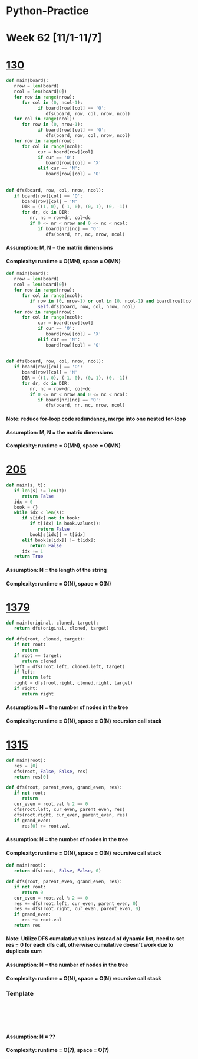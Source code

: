 # Python-Practice

# Week 62 [11/1-11/7]

# [130](https://leetcode.com/problems/surrounded-regions/)
```python
def main(board):
   nrow = len(board)
   ncol = len(board[0])
   for row in range(nrow):
      for col in (0, ncol-1):
            if board[row][col] == 'O':
               dfs(board, row, col, nrow, ncol)
   for col in range(ncol):
      for row in (0, nrow-1):
            if board[row][col] == 'O':
               dfs(board, row, col, nrow, ncol)
   for row in range(nrow):
      for col in range(ncol):
            cur = board[row][col]
            if cur == 'O':
               board[row][col] = 'X'
            elif cur == 'N':
               board[row][col] = 'O'
   
   
def dfs(board, row, col, nrow, ncol):
   if board[row][col] == 'O':
      board[row][col] = 'N'
      DIR = ((1, 0), (-1, 0), (0, 1), (0, -1))
      for dr, dc in DIR:
         nr, nc = row+dr, col+dc
         if 0 <= nr < nrow and 0 <= nc < ncol:
            if board[nr][nc] == 'O':
               dfs(board, nr, nc, nrow, ncol)
```
#### Assumption: M, N = the matrix dimensions
#### Complexity: runtime = O(MN), space = O(MN)
```python
def main(board):
   nrow = len(board)
   ncol = len(board[0])
   for row in range(nrow):
      for col in range(ncol):
         if row in (0, nrow-1) or col in (0, ncol-1) and board[row][col] == 'O':
            self.dfs(board, row, col, nrow, ncol)
   for row in range(nrow):
      for col in range(ncol):
            cur = board[row][col]
            if cur == 'O':
               board[row][col] = 'X'
            elif cur == 'N':
               board[row][col] = 'O'
   
   
def dfs(board, row, col, nrow, ncol):
   if board[row][col] == 'O':
      board[row][col] = 'N'
      DIR = ((1, 0), (-1, 0), (0, 1), (0, -1))
      for dr, dc in DIR:
         nr, nc = row+dr, col+dc
         if 0 <= nr < nrow and 0 <= nc < ncol:
            if board[nr][nc] == 'O':
               dfs(board, nr, nc, nrow, ncol)
```
#### Note: reduce for-loop code redundancy, merge into one nested for-loop
#### Assumption: M, N = the matrix dimensions
#### Complexity: runtime = O(MN), space = O(MN)

# [205](https://leetcode.com/problems/isomorphic-strings/)
```python
def main(s, t):
   if len(s) != len(t):
      return False
   idx = 0
   book = {}
   while idx < len(s):
      if s[idx] not in book:
         if t[idx] in book.values():
            return False
         book[s[idx]] = t[idx]
      elif book[s[idx]] != t[idx]:
         return False
      idx += 1
   return True
```
#### Assumption: N = the length of the string
#### Complexity: runtime = O(N), space = O(N)

# [1379](https://leetcode.com/problems/find-a-corresponding-node-of-a-binary-tree-in-a-clone-of-that-tree/)
```python
def main(original, cloned, target):
   return dfs(original, cloned, target)

def dfs(root, cloned, target):
   if not root:
      return
   if root == target:
      return cloned
   left = dfs(root.left, cloned.left, target)
   if left:
      return left
   right = dfs(root.right, cloned.right, target)
   if right:
      return right
```
#### Assumption: N = the number of nodes in the tree
#### Complexity: runtime = O(N), space = O(N) recursion call stack

# [1315](https://leetcode.com/problems/sum-of-nodes-with-even-valued-grandparent/)
```python
def main(root):
   res = [0]
   dfs(root, False, False, res)
   return res[0]

def dfs(root, parent_even, grand_even, res):
   if not root:
      return
   cur_even = root.val % 2 == 0
   dfs(root.left, cur_even, parent_even, res)
   dfs(root.right, cur_even, parent_even, res)
   if grand_even:
      res[0] += root.val
```
#### Assumption: N = the number of nodes in the tree
#### Complexity: runtime = O(N), space = O(N) recursive call stack
```python
def main(root):
   return dfs(root, False, False, 0)

def dfs(root, parent_even, grand_even, res):
   if not root:
      return 0
   cur_even = root.val % 2 == 0
   res += dfs(root.left, cur_even, parent_even, 0)
   res += dfs(root.right, cur_even, parent_even, 0)
   if grand_even:
      res += root.val
   return res
```
#### Note: Utilize DFS cumulative values instead of dynamic list, need to set res = 0 for each dfs call, otherwise cumulative doesn't work due to duplicate sum
#### Assumption: N = the number of nodes in the tree
#### Complexity: runtime = O(N), space = O(N) recursive call stack

### Template
# []()
```sql
```

# []()
```python
```
#### Assumption: N = ??
#### Complexity: runtime = O(?), space = O(?)
